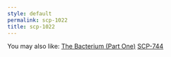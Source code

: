 ```yaml
---
style: default
permalink: scp-1022
title: scp-1022
---
```

You may also like:
[The Bacterium  (Part One)](http://scp-wiki.net/the-bacterium-part-one)
[SCP-744](http://scp-wiki.net/scp-744)